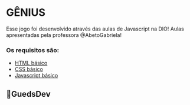 #  GÊNIUS

Esse jogo foi desenvolvido através das aulas de Javascript na DIO! Aulas apresentadas pela professora @AbetoGabriela!  

###  Os requisitos são:

* [ HTML básico ](https://www.w3schools.com/html/)
* [ CSS básico ](https://developer.mozilla.org/pt-BR/docs/Web/CSS)
* [ Javascript básico ](https://developer.mozilla.org/pt-BR/docs/Web/JavaScript)

## 🚀GuedsDev